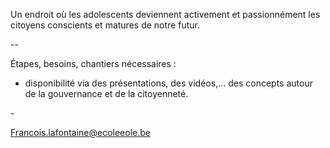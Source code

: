 

  

Un endroit où les adolescents deviennent activement et passionnément les citoyens conscients et matures de notre futur.

  
  
  
  
  

--

Étapes, besoins, chantiers nécessaires :

- disponibilité via des présentations, des vidéos,... des concepts autour de la gouvernance et de la citoyenneté. 

- 

[Francois.lafontaine@ecoleeole.be](mailto:Francois.lafontaine@ecoleeole.be)